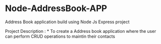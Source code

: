 

# Node-AddressBook-APP


Address Book application build using Node Js Express project 


Project Description : * To create a Address book application where the user can perform CRUD operations to maintin their contacts 


